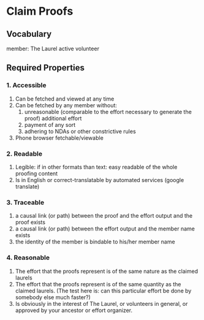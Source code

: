 # Claim Proofs
## Vocabulary
member: The Laurel active volunteer

## Required Properties
### 1. Accessible
1. Can be fetched and viewed at any time
1. Can be fetched by any member without:
    1. unreasonable (comparable to the effort necessary to generate the proof) additional effort
    1. payment of any sort
    1. adhering to NDAs or other constrictive rules
1. Phone browser fetchable/viewable
### 2. Readable
1. Legible: if in other formats than text: easy readable of the whole proofing content
1. Is in English or correct-translatable by automated services (google translate)
### 3. Traceable
1. a causal link (or path) between the proof and the effort output and the proof exists
1. a causal link (or path) between the effort output and the member name exists
1. the identity of the member is bindable to his/her member name
### 4. Reasonable
1. The effort that the proofs represent is of the same nature as the claimed laurels
1. The effort that the proofs represent is of the same quantity as the claimed laurels. (The test here is: can this particular effort be done by somebody else much faster?)
1. Is obviously in the interest of The Laurel, or volunteers in general, or approved by your ancestor or effort organizer.
